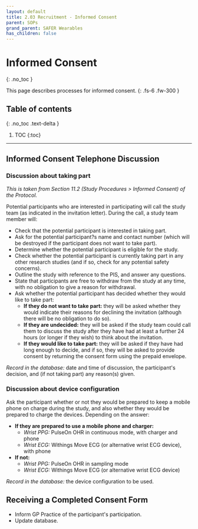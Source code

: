 ```yaml
---
layout: default
title: 2.03 Recruitment - Informed Consent
parent: SOPs
grand_parent: SAFER Wearables
has_children: false
---
```


# Informed Consent
{: .no_toc }

This page describes processes for informed consent.
{: .fs-6 .fw-300 }

## Table of contents
{: .no_toc .text-delta }

1. TOC
{:toc}

---

## Informed Consent Telephone Discussion 

### Discussion about taking part

_This is taken from Section 11.2 (Study Procedures > Informed Consent) of the Protocol._

Potential participants who are interested in participating will call the study team (as indicated in the invitation letter). During the call, a study team member will:
- Check that the potential participant is interested in taking part.
- Ask for the potential participant?s name and contact number (which will be destroyed if the participant does not want to take part).
- Determine whether the potential participant is eligible for the study.
- Check whether the potential participant is currently taking part in any other research studies (and if so, check for any potential safety concerns).
- Outline the study with reference to the PIS, and answer any questions.
- State that participants are free to withdraw from the study at any time, with no obligation to give a reason for withdrawal.
- Ask whether the potential participant has decided whether they would like to take part:
   - **If they do not want to take part:** they will be asked whether they would indicate their reasons for declining the invitation (although there will be no obligation to do so).
   - **If they are undecided:** they will be asked if the study team could call them to discuss the study after they have had at least a further 24 hours (or longer if they wish) to think about the invitation.
   - **If they would like to take part:** they will be asked if they have had long enough to decide, and if so, they will be asked to provide consent by returning the consent form using the prepaid envelope.

_Record in the database:_ date and time of discussion, the participant's decision, and (if not taking part) any reason(s) given.

### Discussion about device configuration

Ask the participant whether or not they would be prepared to keep a mobile phone on charge during the study, and also whether they would be prepared to charge the devices. Depending on the answer:
- **If they are prepared to use a mobile phone and charger:**
   - _Wrist PPG:_ PulseOn OHR in continuous mode, with charger and phone
   - _Wrist ECG:_ Withings Move ECG (or alternative wrist ECG device), with phone
- **If not:**
   - _Wrist PPG:_ PulseOn OHR in sampling mode
   - _Wrist ECG:_ Withings Move ECG (or alternative wrist ECG device)

_Record in the database:_ the device configuration to be used.
   
## Receiving a Completed Consent Form

- Inform GP Practice of the participant's participation.
- Update database.